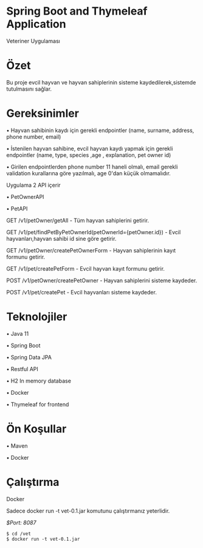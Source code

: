 
# Spring Boot and Thymeleaf Application

Veteriner Uygulaması

  
# Özet

Bu proje evcil hayvan ve hayvan sahiplerinin sisteme kaydedilerek,sistemde tutulmasını sağlar.

# Gereksinimler

• Hayvan sahibinin kaydı için gerekli endpointler (name, surname, address, phone number, email)

• İstenilen hayvan sahibine, evcil hayvan kaydı yapmak için gerekli endpointler (name, type, species ,age , explanation, pet owner id)

• Girilen endpointlerden phone number 11 haneli olmalı, email gerekli validation kurallarına göre yazılmalı, age 0'dan küçük olmamalıdır.


   Uygulama 2 API içerir
  
• PetOwnerAPI

• PetAPI

  GET /v1/petOwner/getAll - Tüm hayvan sahiplerini getirir.
  
  GET /v1/pet/findPetByPetOwnerId(petOwnerId={petOwner.id}) - Evcil hayvanları,hayvan sahibi id sine göre getirir.
  
  GET /v1/petOwner/createPetOwnerForm - Hayvan sahiplerinin kayıt formunu getirir.
  
  GET /v1/pet/createPetForm - Evcil hayvan kayıt formunu getirir.

  POST /v1/petOwner/createPetOwner - Hayvan sahiplerini sisteme kaydeder.
  
  POST /v1/pet/createPet - Evcil hayvanları sisteme kaydeder.

# Teknolojiler

• Java 11

• Spring Boot

• Spring Data JPA

• Restful API 

• H2 In memory database

• Docker

• Thymeleaf for frontend

# Ön Koşullar

• Maven

• Docker

# Çalıştırma

  Docker
  
  Sadece docker run -t vet-0.1.jar komutunu çalıştırmanız yeterlidir.
  
  *$Port: 8087*
  ```ssh
  $ cd /vet
  $ docker run -t vet-0.1.jar
  ```
  

